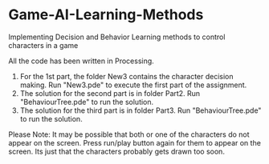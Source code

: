 # Game-AI-Learning-Methods
Implementing Decision and Behavior Learning methods to control characters in a game

All the code has been written in Processing.

1. For the 1st part, the folder New3 contains the character decision making. Run "New3.pde" to execute the first part of the assignment.
2. The solution for the second part is in folder Part2. Run "BehaviourTree.pde" to run the solution.
3. The solution for the third part is in folder Part3. Run "BehaviourTree.pde" to run the solution.

Please Note: It may be possible that both or one of the characters do not appear on the screen. 
Press run/play button again for them to appear on the screen. Its just that the characters probably gets drawn too soon.
